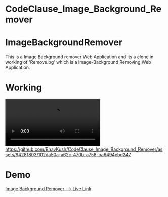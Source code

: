 # CodeClause_Image_Background_Remover
# ImageBackgroundRemover

This is a Image Background remover Web Application and its a clone in working of 'Remove.bg' which is a Image-Background Removing Web Application.

# Working

[<video src="https://github.com/BhavKush/CodeClause_Image_Background_Remover/blob/main/assets/ImageBackgroundRemover%2520App.mp4" controls title="Title"></video>](https://github.com/BhavKush/CodeClause_Image_Background_Remover/assets/94281803/102da50a-a62c-470b-a758-ba6494ebd247)https://github.com/BhavKush/CodeClause_Image_Background_Remover/assets/94281803/102da50a-a62c-470b-a758-ba6494ebd247

# Demo
<a href="https://backgroundremovercodecluase.netlify.app/">Image Background Remover --> Live Link</a>
